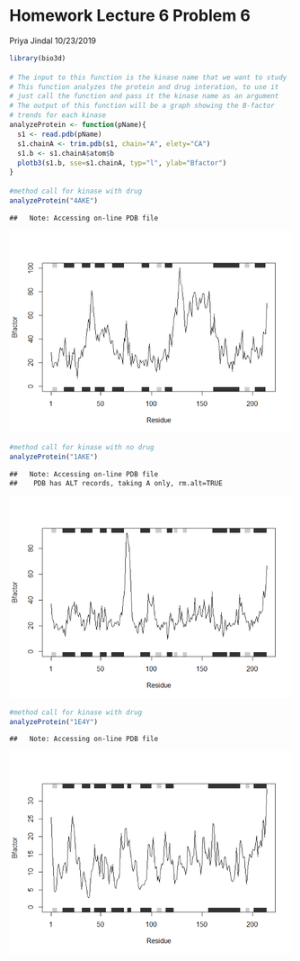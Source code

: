 Homework Lecture 6 Problem 6
================
Priya Jindal
10/23/2019

``` r
library(bio3d)

# The input to this function is the kinase name that we want to study
# This function analyzes the protein and drug interation, to use it
# just call the function and pass it the kinase name as an argument
# The output of this function will be a graph showing the B-factor 
# trends for each kinase
analyzeProtein <- function(pName){
  s1 <- read.pdb(pName)
  s1.chainA <- trim.pdb(s1, chain="A", elety="CA")
  s1.b <- s1.chainA$atom$b
  plotb3(s1.b, sse=s1.chainA, typ="l", ylab="Bfactor")
}

#method call for kinase with drug
analyzeProtein("4AKE")
```

    ##   Note: Accessing on-line PDB file

![](PriyaJindalHw6Problem6_files/figure-gfm/unnamed-chunk-1-1.png)<!-- -->

``` r
#method call for kinase with no drug
analyzeProtein("1AKE")
```

    ##   Note: Accessing on-line PDB file
    ##    PDB has ALT records, taking A only, rm.alt=TRUE

![](PriyaJindalHw6Problem6_files/figure-gfm/unnamed-chunk-2-1.png)<!-- -->

``` r
#method call for kinase with drug
analyzeProtein("1E4Y")
```

    ##   Note: Accessing on-line PDB file

![](PriyaJindalHw6Problem6_files/figure-gfm/unnamed-chunk-3-1.png)<!-- -->
